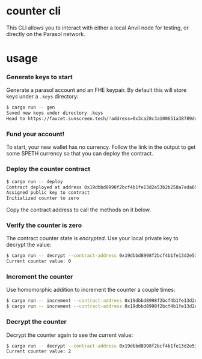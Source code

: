 # counter cli

This CLI allows you to interact with either a local Anvil node for testing, or
directly on the Parasol network.

# usage

### Generate keys to start

Generate a parasol account and an FHE keypair. By default this will store keys
under a `.keys` directory:

```sh
$ cargo run -- gen
Saved new keys under directory .keys
Head to https://faucet.sunscreen.tech/?address=0x3ca28c3a100651a38789ddaec115e0a255078551 for some free SPETH!
```

### Fund your account!

To start, your new wallet has no currency. Follow the link in the output to get
some SPETH currency so that you can deploy the contract.

### Deploy the counter contract

```sh
$ cargo run -- deploy
Contract deployed at address 0x19dbbd8998f2bcf4b1fe13d2e53b2b258a7ada65
Assigned public key to contract
Initialized counter to zero
```

Copy the contract address to call the methods on it below.

### Verify the counter is zero

The contract counter state is _encrypted_. Use your local private key to decrypt
the value:

```sh
$ cargo run -- decrypt --contract-address 0x19dbbd8998f2bcf4b1fe13d2e53b2b258a7ada65
Current counter value: 0
```

### Increment the counter

Use homomorphic addition to increment the counter a couple times:

```sh
$ cargo run -- increment --contract-address 0x19dbbd8998f2bcf4b1fe13d2e53b2b258a7ada65
$ cargo run -- increment --contract-address 0x19dbbd8998f2bcf4b1fe13d2e53b2b258a7ada65
```

### Decrypt the counter

Decrypt the counter again to see the current value:

```sh
$ cargo run -- decrypt --contract-address 0x19dbbd8998f2bcf4b1fe13d2e53b2b258a7ada65
Current counter value: 2
```

